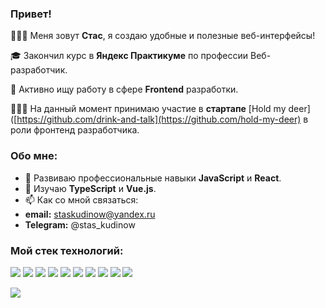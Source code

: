 ### Привет!
🙋🏻‍♂️ Меня зовут __Стас__, я создаю удобные и полезные веб-интерфейсы!

🎓 Закончил курс в __Яндекс Практикуме__ по профессии Веб-разработчик.

💼 Активно ищу работу в сфере __Frontend__ разработки.

👨🏻‍💻 На данный момент принимаю участие в __стартапе__ [Hold my deer]([https://github.com/drink-and-talk](https://github.com/hold-my-deer) в роли фронтенд разработчика.


### Обо мне:
* 🌱 Развиваю профессиональные навыки __JavaScript__ и __React__.
* 💬 Изучаю __TypeScript__ и __Vue.js__.
* 📫 Как со мной связаться:
* __email:__ staskudinow@yandex.ru
* __Telegram:__ @stas_kudinow


### __Мой стек технологий:__
<img src="https://img.shields.io/badge/JavaScript-black?style=for-the-badge&logo=JavaScript&logoColor=yellow"/> <img src="https://img.shields.io/badge/React-black?style=for-the-badge&logo=React&logoColor=blue"/> <img src="https://img.shields.io/badge/HTML5-black?style=for-the-badge&logo=HTML5&logoColor=red"/> <img src="https://img.shields.io/badge/CSS3-black?style=for-the-badge&logo=CSS3&logoColor=blue"/> <img src="https://img.shields.io/badge/SASS-black?style=for-the-badge&logo=SASS&logoColor=pink"/> <img src="https://img.shields.io/badge/tailwindcss-black?style=for-the-badge&logo=tailwindcss&logoColor=blue"/> <img src="https://img.shields.io/badge/Node.js-black?style=for-the-badge&logo=Node.js&logoColor=green"/> <img src="https://img.shields.io/badge/Express-black?style=for-the-badge&logo=Express&logoColor=Aqua"/> <img src="https://img.shields.io/badge/MongoDB-black?style=for-the-badge&logo=MongoDB&logoColor=SeaGreen"/> <img src="https://img.shields.io/badge/Git-black?style=for-the-badge&logo=Git&logoColor=orange"/>


<a href="https://github.com/StasKudinow/github-readme-stats"><img align="center" src="https://github-readme-stats.vercel.app/api/top-langs/?username=StasKudinow&layout=compact&theme=buefy&hide_border=true" /></a>

<!--
**StasKudinow/StasKudinow** is a ✨ _special_ ✨ repository because its `README.md` (this file) appears on your GitHub profile.

Here are some ideas to get you started:

- 🔭 I’m currently working on ...
- 🌱 I’m currently learning ...
- 👯 I’m looking to collaborate on ...
- 🤔 I’m looking for help with ...
- 💬 Ask me about ...
- 📫 How to reach me: ...
- 😄 Pronouns: ...
- ⚡ Fun fact: ...
-->
